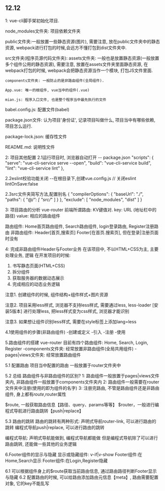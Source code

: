  ## 12.12
1: vue-cli脚手架初始化项目.

node_modules文件夹: 项目依赖文件夹

public文件夹:一般放置一些静态资源(图片), 需要注意, 放在public文件夹中的静态资源, webpack进行打包的时候,会远方不懂打包到dist文件夹中.

src文件夹(程序员源代码文件夹):
    assets文件夹: 一般也是放置静态资源(一般放置多个组件公用的静态资源), 需要注意, 放置在assets文件夹里面静态资源, 在webpack打包的时候, webpack会把静态资源当作一个模块, 打包JS文件里面.

    components文件夹: 一般防止的是非路由组件(全局组件).

    App.vue: 唯一的根组件, vue当中的组件(.vue)

    mian.js: 程序入口文件, 也是整个程序当中最先执行的文件

babel.config.js: 配置文件(babel)

package.json文件: 认为项目'身份证', 记录项目叫做什么, 项目当中有哪些依赖, 项目怎么运行.

package-lock.json: 缓存性文件

README.md: 说明性文件


2: 项目其他配置
2.1运行项目时, 浏览器自动打开
-- package.json
    "scripts": {
        "serve": "vue-cli-service serve --open",
        "build": "vue-cli-service build",
        "lint": "vue-cli-service lint"
    }, 

2.2eslint校验功能关闭
--在根目录下,创建vue.config.js
    // 关闭eslint
    lintOnSave:false

2.3src文件夹简写方法,配置别名
    {
        "compilerOptions": {
            "baseUrl": "./",
            "paths": {
                "@/*": [
                    "src/*"
                ]
            }
        },
        "exclude": [
            "node_modules",
            "dist"
        ]
    }

3: 项目路由的分析
vue-router
前端所谓路由: KV键值对.
key: URL (地址栏中的路径)
value: 相应的路由组件

路由组件:
Home首页路由组件, Search路由组件, login登录路由, Register注册路由
非路由组件:
Header[首页,搜索页]
Footer[在首页.搜索页], 但在登录|注册页面时没有

4: 完成非路由组件Header与Footer业务
在该项目中, 不以HTML+CSS为主, 主要处理业务, 逻辑
在开发项目的时候:
1. 书写静态页面(HTML+CSS)
2. 拆分组件
3. 获取服务器的数据动态展示
4. 完成相应的动态业务逻辑

注意1. 创建组件的时候, 组件结构+组件样式+图片资源

注意2. 项目采用less样式, 浏览器不支持less样式, 需要通过less, less-loader [安装5版本] 进行处理less, 把less样式变为css样式, 浏览器才能识别

注意3. 如果想让组件识别less样式, 需要在style标签上添加lang=less

4.1使用组件的步骤(非路由组件)
-创建或定义
-引入
-注册
-使用

5.路由组件的搭建
vue-router
目前有四个路由组件: Home, Search, Login, Register
-components文件夹: 经常放置非路由组件(全局共用组件)
-pages|views文件夹: 经常放置路由组件

5.1 配置路由
项目当中配置的路由 一般放置于router文件夹中

5.2 总结
路由组件与非路由组件的区别?
1: 路由组件一般放置于pages|views文件夹内, 非路由组件一般放置于components文件夹内
2: 路由组件一般需要在router文件夹中注册(使用的即为组件的名字) 
3: 注册完路由, 不管是路由组件还是非路由组件, 身上都有$route,$router属性

$route, 一般获取路由信息【路径、query、params等等】
$router，一般进行编程式导航进行路由跳转【push|replace】

5.3 路由的跳转
路由的跳转有两种形式:
声明式导航router-link, 可以进行路由的跳转
编程式导航push|replace, 可以进行路由的跳转

编程式导航: 声明式导航能做到, 编程式导航都能做
但是编程式导航除了可以进行路由跳转, 还能做一些其他的业务逻辑

6.Footer组件的显示与隐藏
显示或隐藏组件: v-if|v-show
Footer组件:在Home,Search显示
Footer组件:在Login,Register隐藏

6.1 可以根据组件身上的$route获取当前路由信息, 通过路由路径判断Footer显示与隐藏
6.2 配置路由的时候, 可以给路由添加路由元信息【meta】, 路由需要配置对象, 它的key不能乱写
